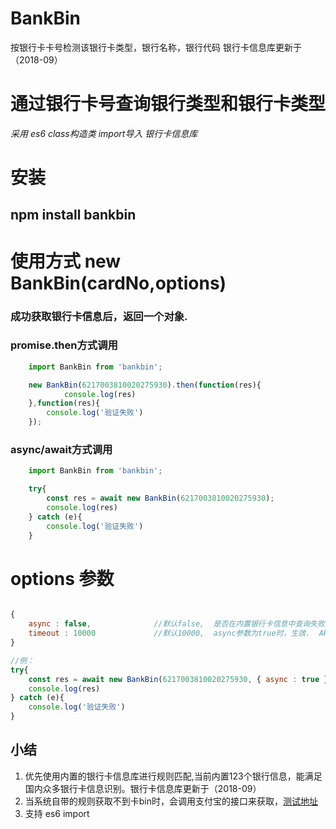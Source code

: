 # BankBin
按银行卡卡号检测该银行卡类型，银行名称，银行代码 银行卡信息库更新于（2018-09）

# 通过银行卡号查询银行类型和银行卡类型



*采用 es6 class构造类    import导入 银行卡信息库*

# 安装
## npm install bankbin


# 使用方式 new BankBin(cardNo,options)
### 成功获取银行卡信息后，返回一个对象.

### promise.then方式调用
```js
    import BankBin from 'bankbin';

    new BankBin(6217003810020275930).then(function(res){
            console.log(res)
    },function(res){
        console.log('验证失败')
    });

```

### async/await方式调用
```js
    import BankBin from 'bankbin';

    try{
        const res = await new BankBin(6217003810020275930);
        console.log(res)
    } catch (e){
        console.log('验证失败')
    }

```

# options 参数
```js

{
    async : false,              //默认false,  是否在内置银行卡信息中查询失败后，调用支付宝开放式银行卡查询API。
    timeout : 10000             //默认10000,  async参数为true时，生效.  API调用超时时间
}

//例：
try{
    const res = await new BankBin(6217003810020275930, { async : true });
    console.log(res)
} catch (e){
    console.log('验证失败')
}
```
## 小结

1. 优先使用内置的银行卡信息库进行规则匹配,当前内置123个银行信息，能满足国内众多银行卡信息识别。银行卡信息库更新于（2018-09）
2. 当系统自带的规则获取不到卡bin时，会调用支付宝的接口来获取，[测试地址](https://ccdcapi.alipay.com/validateAndCacheCardInfo.json?cardNo=6227003320232234322&cardBinCheck=true)
3. 支持 es6 import


